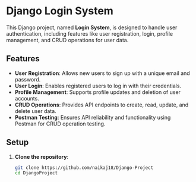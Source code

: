 # Django Login System

This Django project, named **Login System**, is designed to handle user authentication, including features like user registration, login, profile management, and CRUD operations for user data.

## Features

- **User Registration**: Allows new users to sign up with a unique email and password.
- **User Login**: Enables registered users to log in with their credentials.
- **Profile Management**: Supports profile updates and deletion of user accounts.
- **CRUD Operations**: Provides API endpoints to create, read, update, and delete user data.
- **Postman Testing**: Ensures API reliability and functionality using Postman for CRUD operation testing.

## Setup

1. **Clone the repository**:
   ```bash
   git clone https://github.com/naikaj18/Django-Project
   cd DjangoProject